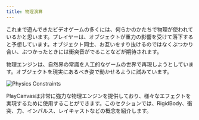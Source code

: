```yaml
---
title: 物理演算
---
```


これまで遊んできたビデオゲームの多くには、何らかのかたちで物理が使われているかと思います。プレイヤーは、オブジェクトが重力の影響を受けて落下すると予想しています。オブジェクト同士、お互いをすり抜けるのではなくぶつかり合い、ぶつかったときには衝突音がでることなどが期待されます。

物理エンジンは、自然界の常識を人工的なゲームの世界で再現しようとしています。オブジェクトを現実にあるべき姿で動かせるように試みています。

![Physics Constraints](/img/user-manual/physics/physics-constraints.webp)

PlayCanvasは非常に強力な物理エンジンを提供しており、様々なエフェクトを実現するために使用することができます。このセクションでは、RigidBody、衝突、力、インパルス、レイキャストなどの概念を紹介します。
